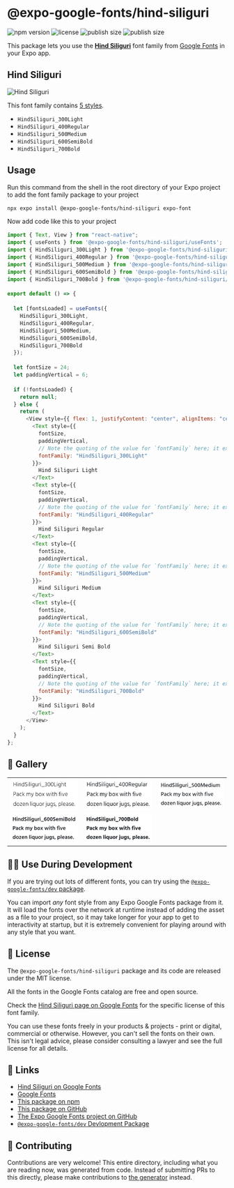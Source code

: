 # @expo-google-fonts/hind-siliguri

![npm version](https://flat.badgen.net/npm/v/@expo-google-fonts/hind-siliguri)
![license](https://flat.badgen.net/github/license/expo/google-fonts)
![publish size](https://flat.badgen.net/packagephobia/install/@expo-google-fonts/hind-siliguri)
![publish size](https://flat.badgen.net/packagephobia/publish/@expo-google-fonts/hind-siliguri)

This package lets you use the [**Hind Siliguri**](https://fonts.google.com/specimen/Hind+Siliguri) font family from [Google Fonts](https://fonts.google.com/) in your Expo app.

## Hind Siliguri

![Hind Siliguri](./font-family.png)

This font family contains [5 styles](#-gallery).

- `HindSiliguri_300Light`
- `HindSiliguri_400Regular`
- `HindSiliguri_500Medium`
- `HindSiliguri_600SemiBold`
- `HindSiliguri_700Bold`

## Usage

Run this command from the shell in the root directory of your Expo project to add the font family package to your project

```sh
npx expo install @expo-google-fonts/hind-siliguri expo-font
```

Now add code like this to your project

```js
import { Text, View } from "react-native";
import { useFonts } from '@expo-google-fonts/hind-siliguri/useFonts';
import { HindSiliguri_300Light } from '@expo-google-fonts/hind-siliguri/300Light';
import { HindSiliguri_400Regular } from '@expo-google-fonts/hind-siliguri/400Regular';
import { HindSiliguri_500Medium } from '@expo-google-fonts/hind-siliguri/500Medium';
import { HindSiliguri_600SemiBold } from '@expo-google-fonts/hind-siliguri/600SemiBold';
import { HindSiliguri_700Bold } from '@expo-google-fonts/hind-siliguri/700Bold';

export default () => {

  let [fontsLoaded] = useFonts({
    HindSiliguri_300Light, 
    HindSiliguri_400Regular, 
    HindSiliguri_500Medium, 
    HindSiliguri_600SemiBold, 
    HindSiliguri_700Bold
  });

  let fontSize = 24;
  let paddingVertical = 6;

  if (!fontsLoaded) {
    return null;
  } else {
    return (
      <View style={{ flex: 1, justifyContent: "center", alignItems: "center" }}>
        <Text style={{
          fontSize,
          paddingVertical,
          // Note the quoting of the value for `fontFamily` here; it expects a string!
          fontFamily: "HindSiliguri_300Light"
        }}>
          Hind Siliguri Light
        </Text>
        <Text style={{
          fontSize,
          paddingVertical,
          // Note the quoting of the value for `fontFamily` here; it expects a string!
          fontFamily: "HindSiliguri_400Regular"
        }}>
          Hind Siliguri Regular
        </Text>
        <Text style={{
          fontSize,
          paddingVertical,
          // Note the quoting of the value for `fontFamily` here; it expects a string!
          fontFamily: "HindSiliguri_500Medium"
        }}>
          Hind Siliguri Medium
        </Text>
        <Text style={{
          fontSize,
          paddingVertical,
          // Note the quoting of the value for `fontFamily` here; it expects a string!
          fontFamily: "HindSiliguri_600SemiBold"
        }}>
          Hind Siliguri Semi Bold
        </Text>
        <Text style={{
          fontSize,
          paddingVertical,
          // Note the quoting of the value for `fontFamily` here; it expects a string!
          fontFamily: "HindSiliguri_700Bold"
        }}>
          Hind Siliguri Bold
        </Text>
      </View>
    );
  }
};
```

## 🔡 Gallery


||||
|-|-|-|
|![HindSiliguri_300Light](./300Light/HindSiliguri_300Light.ttf.png)|![HindSiliguri_400Regular](./400Regular/HindSiliguri_400Regular.ttf.png)|![HindSiliguri_500Medium](./500Medium/HindSiliguri_500Medium.ttf.png)||
|![HindSiliguri_600SemiBold](./600SemiBold/HindSiliguri_600SemiBold.ttf.png)|![HindSiliguri_700Bold](./700Bold/HindSiliguri_700Bold.ttf.png)|||


## 👩‍💻 Use During Development

If you are trying out lots of different fonts, you can try using the [`@expo-google-fonts/dev` package](https://github.com/expo/google-fonts/tree/master/font-packages/dev#readme).

You can import _any_ font style from any Expo Google Fonts package from it. It will load the fonts over the network at runtime instead of adding the asset as a file to your project, so it may take longer for your app to get to interactivity at startup, but it is extremely convenient for playing around with any style that you want.


## 📖 License

The `@expo-google-fonts/hind-siliguri` package and its code are released under the MIT license.

All the fonts in the Google Fonts catalog are free and open source.

Check the [Hind Siliguri page on Google Fonts](https://fonts.google.com/specimen/Hind+Siliguri) for the specific license of this font family.

You can use these fonts freely in your products & projects - print or digital, commercial or otherwise. However, you can't sell the fonts on their own. This isn't legal advice, please consider consulting a lawyer and see the full license for all details.

## 🔗 Links

- [Hind Siliguri on Google Fonts](https://fonts.google.com/specimen/Hind+Siliguri)
- [Google Fonts](https://fonts.google.com/)
- [This package on npm](https://www.npmjs.com/package/@expo-google-fonts/hind-siliguri)
- [This package on GitHub](https://github.com/expo/google-fonts/tree/master/font-packages/hind-siliguri)
- [The Expo Google Fonts project on GitHub](https://github.com/expo/google-fonts)
- [`@expo-google-fonts/dev` Devlopment Package](https://github.com/expo/google-fonts/tree/master/font-packages/dev)

## 🤝 Contributing

Contributions are very welcome! This entire directory, including what you are reading now, was generated from code. Instead of submitting PRs to this directly, please make contributions to [the generator](https://github.com/expo/google-fonts/tree/master/packages/generator) instead.
